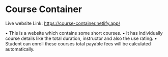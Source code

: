 # Course Container

Live website Link: https://course-container.netlify.app/

 • This is a website which contains some short courses.
 • It has individually course details like the total duration, instructor and also the use rating.
 • Student can enroll these courses total payable fees will be calculated automatically.
 
